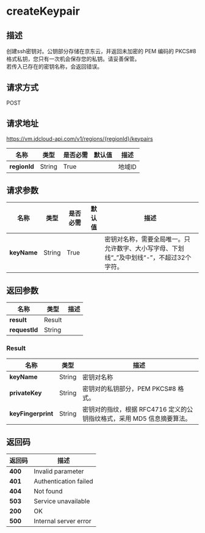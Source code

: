 # createKeypair


## 描述
创建ssh密钥对。公钥部分存储在京东云，并返回未加密的 PEM 编码的 PKCS#8 格式私钥，您只有一次机会保存您的私钥。请妥善保管。<br>
若传入已存在的密钥名称，会返回错误。


## 请求方式
POST

## 请求地址
https://vm.jdcloud-api.com/v1/regions/{regionId}/keypairs

|名称|类型|是否必需|默认值|描述|
|---|---|---|---|---|
|**regionId**|String|True| |地域ID|

## 请求参数
|名称|类型|是否必需|默认值|描述|
|---|---|---|---|---|
|**keyName**|String|True| |密钥对名称，需要全局唯一。只允许数字、大小写字母、下划线“_”及中划线“-”，不超过32个字符。<br>|


## 返回参数
|名称|类型|描述|
|---|---|---|
|**result**|Result| |
|**requestId**|String| |

### Result
|名称|类型|描述|
|---|---|---|
|**keyName**|String|密钥对名称|
|**privateKey**|String|密钥对的私钥部分，PEM PKCS#8 格式。|
|**keyFingerprint**|String|密钥对的指纹，根据 RFC4716 定义的公钥指纹格式，采用 MD5 信息摘要算法。|

## 返回码
|返回码|描述|
|---|---|
|**400**|Invalid parameter|
|**401**|Authentication failed|
|**404**|Not found|
|**503**|Service unavailable|
|**200**|OK|
|**500**|Internal server error|
